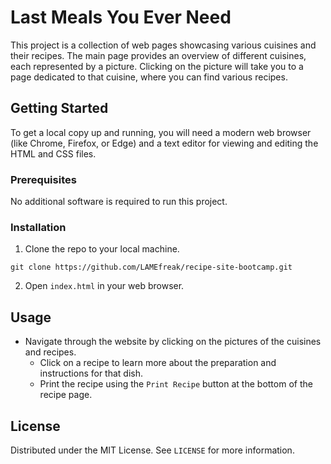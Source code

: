 # Last Meals You Ever Need

This project is a collection of web pages showcasing various cuisines and their recipes. The main page provides an overview of different cuisines, each represented by a picture. Clicking on the picture will take you to a page dedicated to that cuisine, where you can find various recipes.

## Getting Started

To get a local copy up and running, you will need a modern web browser (like Chrome, Firefox, or Edge) and a text editor for viewing and editing the HTML and CSS files.

### Prerequisites

No additional software is required to run this project.

### Installation

1. Clone the repo to your local machine.
```
git clone https://github.com/LAMEfreak/recipe-site-bootcamp.git
```
2. Open `index.html` in your web browser.

## Usage

* Navigate through the website by clicking on the pictures of the cuisines and recipes.
  *  Click on a recipe to learn more about the preparation and instructions for that dish.
  *  Print the recipe using the `Print Recipe` button at the bottom of the recipe page.

## License

Distributed under the MIT License. See `LICENSE` for more information.


